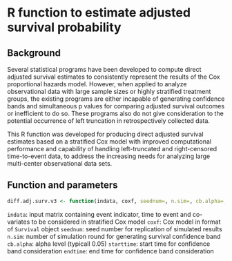 # R function to estimate adjusted survival probability

## Background
Several statistical programs have been developed to compute direct adjusted survival estimates to consistently represent the results of the Cox proportional hazards model. However, when applied to analyze observational data with large sample sizes or highly stratified treatment groups, the existing programs are either incapable of generating confidence bands and simultaneous p values for comparing adjusted survival outcomes or inefficient to do so. These programs also do not give consideration to the potential occurrence of left truncation in retrospectively collected data. 

This R function was developed for producing direct adjusted survival estimates based on a stratified Cox model with improved computational performance and capability of handling left-truncated and right-censored time-to-event data, to address the increasing needs for analyzing large multi-center observational data sets.

## Function and parameters
``` R
diff.adj.surv.v3 <- function(indata, coxf, seednum=, n.sim=, cb.alpha=, starttime=NULL, endtime=NULL)
```
`indata`: input matrix containing event indicator, time to event and co-variates to be considered in stratified Cox model
`coxf`: Cox model in format of `Survival` object
`seednum`: seed number for replication of simulated results
`n.sim`: number of simulation round for generating survival confidence band
`cb.alpha`: alpha level (typicall 0.05)
`starttime`: start time for confidence band consideration
`endtime`: end time for confidence band consideration
